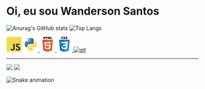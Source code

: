 # Oi, eu sou Wanderson Santos

![Anurag's GitHub stats](https://github-readme-stats.vercel.app/api?username=wandersonDeve&show_icons=true&theme=highcontrast)
![Top Langs](https://github-readme-stats.vercel.app/api/top-langs/?username=wandersonDeve&layout=compact&theme=highcontrast)

<div style="display: inline_block">
  
<a href="https://www.w3schools.com/js/" target="_blank">
<img src="https://raw.githubusercontent.com/devicons/devicon/master/icons/javascript/javascript-original.svg" alt="javascript" width="40" height="40"/></a>
  
<a href="https://www.w3schools.com/python/default.asp" target="_blank">
<img src="https://raw.githubusercontent.com/devicons/devicon/master/icons/python/python-original.svg" alt="python" width="40" height="40"/> </a>
  
<a href="https://www.w3schools.com/html/default.asp" target="_blank">
<img src="https://raw.githubusercontent.com/devicons/devicon/master/icons/html5/html5-original-wordmark.svg" alt="html5" width="40" height="40"/> </a> 
  
<a href="https://www.w3schools.com/css/" target="_blank">
<img src="https://raw.githubusercontent.com/devicons/devicon/master/icons/css3/css3-original-wordmark.svg" alt="css3" width="40" height="40"/> </a>
  
<a href="https://git-scm.com/" target="_blank">
<img src="https://www.vectorlogo.zone/logos/git-scm/git-scm-icon.svg" alt="git" width="40" height="40"/> </a>
  
</div>

<hr>

[<img src="https://img.shields.io/badge/linkedin-%230077B5.svg?&style=for-the-badge&logo=linkedin&logoColor=white" target="_black"/>](https://www.linkedin.com/in/wandersongsantos/)
[<img src="https://img.shields.io/badge/Codepen-000000?style=for-the-badge&logo=codepen&logoColor=white" target="_black"/>](https://codepen.io/Wanderlavo)

![Snake animation](https://github.com/wandersonDeve/wanderson/blob/output/github-contribution-grid-snake.svg)
